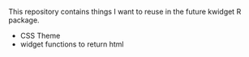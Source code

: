 
This repository contains things I want to reuse in the future kwidget R package.

- CSS Theme
- widget functions to return html
